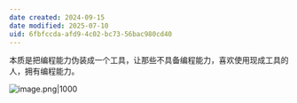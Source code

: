 ```yaml
---
date created: 2024-09-15
date modified: 2025-07-10
uid: 6fbfccda-afd9-4c02-bc73-56bac980cd40
---
```


本质是把编程能力伪装成一个工具，让那些不具备编程能力，喜欢使用现成工具的人，拥有编程能力。

![image.png|1000](https://imagehosting4picgo.oss-cn-beijing.aliyuncs.com/imagehosting/fix-dir%2Fpicgo%2Fpicgo-clipboard-images%2F2024%2F09%2F15%2F20-07-45-81a347d698a3de505d2e468224882e77-202409152007963-b274cf.png)

